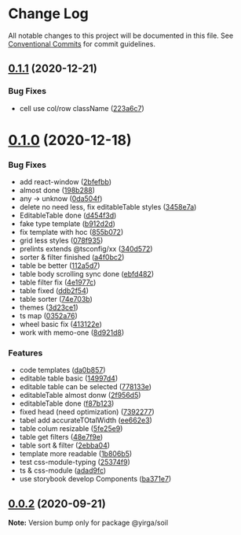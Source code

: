 # Change Log

All notable changes to this project will be documented in this file.
See [Conventional Commits](https://conventionalcommits.org) for commit guidelines.

## [0.1.1](https://github.com/JhonXY/yirga/compare/@yirga/soil@0.1.0...@yirga/soil@0.1.1) (2020-12-21)


### Bug Fixes

* cell use col/row className ([223a6c7](https://github.com/JhonXY/yirga/commit/223a6c7c8b11a47831ca3952d8b7fd44d76ecccf))





# [0.1.0](https://github.com/JhonXY/yirga/compare/@yirga/soil@0.0.2...@yirga/soil@0.1.0) (2020-12-18)


### Bug Fixes

* add react-window ([2bfefbb](https://github.com/JhonXY/yirga/commit/2bfefbb56ad2e9d72493bc038d1023f7f5a736b0))
* almost done ([198b288](https://github.com/JhonXY/yirga/commit/198b288186c92ec0367652ef30f2b6a7861d8b61))
* any -> unknow ([0da504f](https://github.com/JhonXY/yirga/commit/0da504fcb2282d69358f0431d9edcf1227ae4bb0))
* delete no need less, fix editableTable styles ([3458e7a](https://github.com/JhonXY/yirga/commit/3458e7a9a7b0afc4625dfdd01fd223daefd32f5f))
* EditableTable done ([d454f3d](https://github.com/JhonXY/yirga/commit/d454f3df4ed61412f55e79d897eed049f10245e1))
* fake type template ([b912d2d](https://github.com/JhonXY/yirga/commit/b912d2dd7500acc9506d71278195ade021fef00c))
* fix template with hoc ([855b072](https://github.com/JhonXY/yirga/commit/855b072eb84ffbeab38bfd6b3fd3e1b7ee97d058))
* grid less styles ([078f935](https://github.com/JhonXY/yirga/commit/078f935140555533573d78064dcaad33f0a09fa4))
* prelints extends @tsconfig/xx ([340d572](https://github.com/JhonXY/yirga/commit/340d57235f2ed672bbb7f5e8faa80d004394fabc))
* sorter & filter finished ([a4f0bc2](https://github.com/JhonXY/yirga/commit/a4f0bc2d8cd96399240a4e4e1583ecac9693cb64))
* table be better ([112a5d7](https://github.com/JhonXY/yirga/commit/112a5d774e2741ea2d51844fe443f824cb884bbf))
* table body scrolling sync done ([ebfd482](https://github.com/JhonXY/yirga/commit/ebfd4821960608a3e878fde718a467661abd9175))
* table filter fix ([4e1977c](https://github.com/JhonXY/yirga/commit/4e1977c3144cb661a96f8df8c19990a10f3f455a))
* table fixed ([ddb2f54](https://github.com/JhonXY/yirga/commit/ddb2f542f360235151115f79e5c7019f524a1c6f))
* table sorter ([74e703b](https://github.com/JhonXY/yirga/commit/74e703b818d473df200bd53a7e370a16dc523bf1))
* themes ([3d23ce1](https://github.com/JhonXY/yirga/commit/3d23ce1ecf17ccfb600e2ad7552e005c1fdcc1f0))
* ts map ([0352a76](https://github.com/JhonXY/yirga/commit/0352a767e7c385ec7e361234f72143d31443d7c2))
* wheel basic fix ([413122e](https://github.com/JhonXY/yirga/commit/413122e4a8974ea94284cadb8ec926c3ed8941f3))
* work with memo-one ([8d921d8](https://github.com/JhonXY/yirga/commit/8d921d8b9982c4161d813e642a13b7f7af6a8a8b))


### Features

* code templates ([da0b857](https://github.com/JhonXY/yirga/commit/da0b8571f91e1bb8433e1651a7de50bae204c06a))
* editable table basic ([14997d4](https://github.com/JhonXY/yirga/commit/14997d46dd046fae8d5e8e6df10a5f48cc3aa95b))
* editable table can be selected ([778133e](https://github.com/JhonXY/yirga/commit/778133e5f7613740aeb24ca667438ccb63edc520))
* editableTable almost donw ([2f956d5](https://github.com/JhonXY/yirga/commit/2f956d506a642f1de4c9fb48df6e90f0df9c9c74))
* editableTable done ([f87b123](https://github.com/JhonXY/yirga/commit/f87b1236326fdcb4e6bfeb094efc216b3d179cec))
* fixed head (need optimization) ([7392277](https://github.com/JhonXY/yirga/commit/73922771963350ee70e2da5f867d1dcc37981761))
* tabel add accurateTOtalWidth ([ee662e3](https://github.com/JhonXY/yirga/commit/ee662e3429a1deebb2cc1725d385797c64e3ccd9))
* table colum resizable ([5fe25e9](https://github.com/JhonXY/yirga/commit/5fe25e953554dc7917feeb6a8bcb7124205be9da))
* table get filters ([48e7f9e](https://github.com/JhonXY/yirga/commit/48e7f9edf3fe2a6ddad84197f92de8fa14f80f17))
* table sort & filter ([2ebba04](https://github.com/JhonXY/yirga/commit/2ebba04d186e19e1744c7bcab4f6f3c8f6a5c6eb))
* template more readable ([1b806b5](https://github.com/JhonXY/yirga/commit/1b806b5307837565ec7a8f8b003974959ee35c63))
* test css-module-typing ([25374f9](https://github.com/JhonXY/yirga/commit/25374f9d037e00a2c1fd149dcced9c0dc83ddc8f))
* ts & css-module ([adad9fc](https://github.com/JhonXY/yirga/commit/adad9fc0fa73273e26133ce4c40d5e06b2b554e7))
* use storybook develop Components ([ba371e7](https://github.com/JhonXY/yirga/commit/ba371e723897668a19806003dfe066e6738be041))





## [0.0.2](https://github.com/JhonXY/yirga/compare/@yirga/soil@0.0.1...@yirga/soil@0.0.2) (2020-09-21)

**Note:** Version bump only for package @yirga/soil
